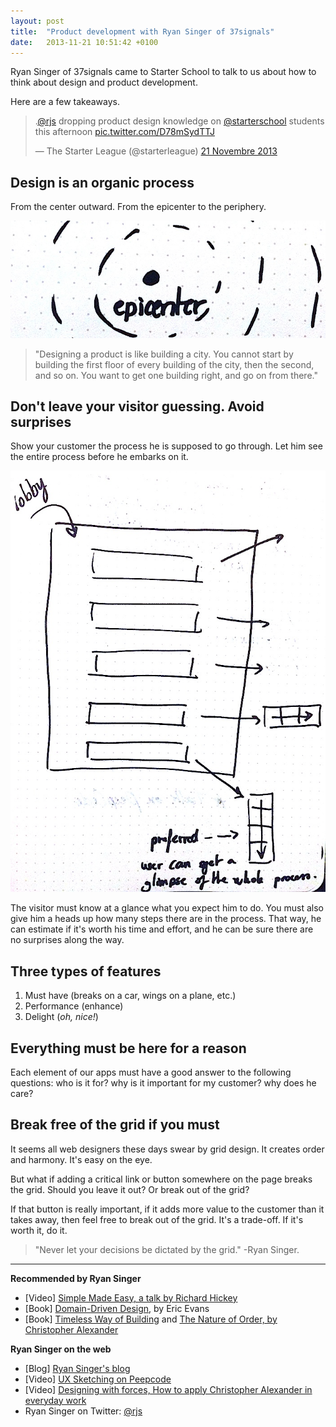 ```yaml
---
layout: post
title:  "Product development with Ryan Singer of 37signals"
date:   2013-11-21 10:51:42 +0100
---
```

Ryan Singer of 37signals came to Starter School to talk to us about how to think about design and product development.

Here are a few takeaways.

<p><blockquote class="twitter-tweet" lang="fr"><p>.<a href="https://twitter.com/rjs">@rjs</a> dropping product design knowledge on <a href="https://twitter.com/starterschool">@starterschool</a> students this afternoon <a href="http://t.co/D78mSydTTJ">pic.twitter.com/D78mSydTTJ</a></p>&mdash; The Starter League (@starterleague) <a href="https://twitter.com/starterleague/statuses/403651941479112704">21 Novembre 2013</a></blockquote></p>
<script async src="//platform.twitter.com/widgets.js" charset="utf-8"></script>

<h2>Design is an organic process</h2>

From the center outward. From the epicenter to the periphery.

<img src="/assets/images/ryan-singer-epicenter.jpg"/>

<p><blockquote>"Designing a product is like building a city. You cannot start by building the first floor of every building of the city, then the second, and so on. You want to get one building right, and go on from there."</blockquote></p>

<h2>Don't leave your visitor guessing. Avoid surprises</h2>

Show your customer the process he is supposed to go through. Let him see the entire process before he embarks on it.

<img src="/assets/images/ryan-singer-tunnel.jpg"/>

<p>The visitor must know at a glance what you expect him to do. You must also give him a heads up how many steps there are in the process. That way, he can estimate if it's worth his time and effort, and he can be sure there are no surprises along the way.</p>

<h2>Three types of features</h2>

<ol>
  <li>Must have (breaks on a car, wings on a plane, etc.)</li>
  <li>Performance (enhance)</li>
  <li>Delight (<em>oh, nice!</em>)</li>
</ol>

<h2>Everything must be here for a reason</h2>

Each element of our apps must have a good answer to the following questions: who is it for? why is it important for my customer? why does he care?

<h2>Break free of the grid if you must</h2>

It seems all web designers these days swear by grid design. It creates order and harmony. It's easy on the eye.

But what if adding a critical link or button somewhere on the page breaks the grid. Should you leave it out? Or break out of the grid?

If that button is really important, if it adds more value to the customer than it takes away, then feel free to break out of the grid. It's a trade-off. If it's worth it, do it.

<p><blockquote>"Never let your decisions be dictated by the grid." -Ryan Singer.</blockquote></p>

<hr>

<p><strong>Recommended by Ryan Singer</strong></p>

<ul>
  <li>[Video] <a href="http://www.infoq.com/presentations/Simple-Made-Easy" target="_blank">Simple Made Easy, a talk by Richard Hickey</a></li>
  <li>[Book] <a href="http://www.amazon.com/Domain-Driven-Design-Tackling-Complexity-Software/dp/0321125215" target="_blank">Domain-Driven Design</a>, by Eric Evans</li>
  <li>[Book] <a href="http://www.amazon.com/Notes-Synthesis-Form-Harvard-Paperbacks/dp/0674627512/" target="_blank">Timeless Way of Building</a> and <a href="http://www.amazon.com/Nature-Order-Phenomenon-Environmental-Structure/dp/0972652914/">The Nature of Order, by Christopher Alexander</a></li>
</ul>


<p><strong>Ryan Singer on the web</strong></p>

<ul>
  <li>[Blog] <a href="http://feltpresence.com/" target="_blank">Ryan Singer's blog</a></li>
  <li>[Video] <a href="https://peepcode.com/products/ryan-singer-ux" target="_blank">UX Sketching on Peepcode</a></li>
  <li>[Video] <a href="http://vimeo.com/10875362" target="_blank">Designing with forces, How to apply Christopher Alexander in everyday work</a></li>
  <li>Ryan Singer on Twitter: <a href="https://twitter.com/rjs" target="_blank">@rjs</a></li>
</ul>
